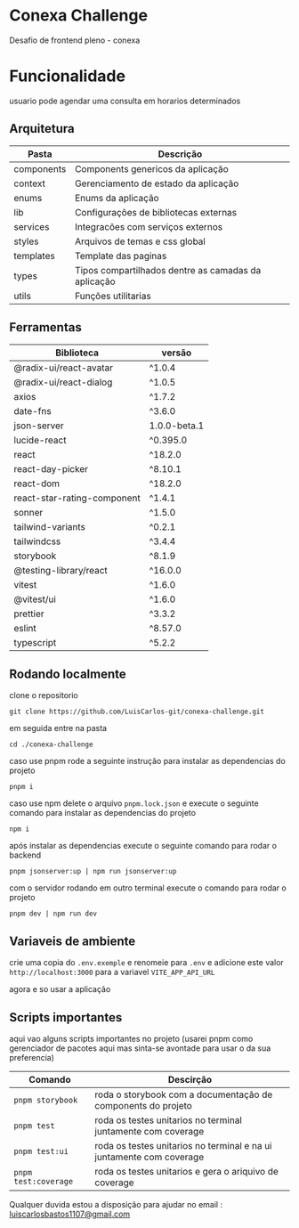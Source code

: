 # Conexa Challenge

Desafio de frontend pleno - conexa


# Funcionalidade

usuario pode agendar uma consulta em horarios determinados

## Arquitetura

|Pasta|Descrição|
|--|--|
| components                                                                                                                                                                                                                                            | Components genericos da aplicação |
| context                                                                                                                                                                                                                                            | Gerenciamento de estado da aplicação |
| enums                                                                                                                                                                                                                                            | Enums da aplicação |
| lib | Configurações de bibliotecas externas |
| services| Integracões com serviços externos |
| styles| Arquivos de temas e css global |
| templates| Template das paginas |
| types | Tipos compartilhados dentre as camadas da aplicação |
| utils | Funções utilitarias |


## Ferramentas

 

|Biblioteca| versão |  
|--|--|
| @radix-ui/react-avatar | ^1.0.4 |
| @radix-ui/react-dialog | ^1.0.5 |
| axios | ^1.7.2 |
| date-fns| ^3.6.0 |
| json-server| 1.0.0-beta.1 |
| lucide-react| ^0.395.0 |
|react | ^18.2.0|
|react-day-picker| ^8.10.1 |
|react-dom|^18.2.0|
|react-star-rating-component|^1.4.1|
|sonner|^1.5.0|
|tailwind-variants|^0.2.1|
|tailwindcss|^3.4.4|
|storybook|^8.1.9|
|@testing-library/react|^16.0.0|
|vitest|^1.6.0|
|@vitest/ui|^1.6.0|
|prettier|^3.3.2|
|eslint|^8.57.0|
|typescript|^5.2.2|

## Rodando localmente

clone o repositorio

    git clone https://github.com/LuisCarlos-git/conexa-challenge.git
em seguida entre na pasta 

    cd ./conexa-challenge
caso use pnpm rode  a seguinte instrução para instalar as dependencias do projeto

    pnpm i
caso use npm delete o arquivo `pnpm.lock.json` e execute o seguinte comando para instalar as dependencias do projeto

    npm i
após instalar as dependencias execute o seguinte comando para rodar o backend 

    pnpm jsonserver:up | npm run jsonserver:up
com o servidor rodando em outro terminal execute o comando para rodar o projeto

    pnpm dev | npm run dev

## Variaveis de ambiente
crie uma copia do `.env.exemple` e renomeie para `.env` e adicione este valor `http://localhost:3000` para a variavel `VITE_APP_API_URL`

agora e so usar a aplicação

## Scripts importantes
aqui vao alguns scripts importantes no projeto
 (usarei pnpm como gerenciador de pacotes aqui mas sinta-se avontade para usar o da sua preferencia)

  
|Comando| Descirção |
|--|--|
| `pnpm storybook` | roda o storybook com a documentação de components do projeto |
| `pnpm test` | roda os testes unitarios no terminal juntamente com coverage |
| `pnpm test:ui` | roda os testes unitarios no terminal e na ui juntamente com coverage |
| `pnpm test:coverage` | roda os testes unitarios e gera o ariquivo de coverage |


Qualquer duvida estou a disposição para ajudar no email : luiscarlosbastos1107@gmail.com 